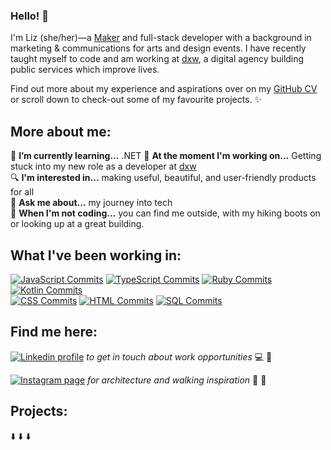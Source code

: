 ### Hello! 👋

I'm Liz (she/her)—a [Maker](https://makers.tech/) and full-stack developer with a background in marketing & communications for arts and design events. I have recently taught myself to code and am working at [dxw](https://www.dxw.com/), a digital agency building public services which improve lives. 

Find out more about my experience and aspirations over on my [GitHub CV](https://github.com/lookupdaily/CV) or scroll down to check-out some of my favourite projects. ✨

## More about me: 

🌱  **I’m currently learning...** .NET 
🔭  **At the moment I'm working on...** Getting stuck into my new role as a developer at [dxw](https://www.dxw.com/)   
🔍  **I'm interested in...** making useful, beautiful, and user-friendly products for all  
💬  **Ask me about...** my journey into tech  
🏰  **When I'm not coding...** you can find me outside, with my hiking boots on or looking up at a great building.

## What I've been working in: 

[![JavaScript Commits](https://img.shields.io/badge/JavaScript-737%20commits-yellow.svg?style=flat-square)](https://sourcerer.io/lookupdaily) 
[![TypeScript Commits](https://img.shields.io/badge/TypeScript-124%20commits-blue.svg?style=flat-square)](https://sourcerer.io/lookupdaily) 
[![Ruby Commits](https://img.shields.io/badge/Ruby-680%20commits-brown.svg?style=flat-square)](https://sourcerer.io/lookupdaily) 
[![Kotlin Commits](https://img.shields.io/badge/Kotlin-12%20commits-orange.svg?style=flat-square)](https://sourcerer.io/lookupdaily)  
[![CSS Commits](https://img.shields.io/badge/CSS-653%20commits-blueviolet.svg?style=flat-square)](https://sourcerer.io/lookupdaily) 
[![HTML Commits](https://img.shields.io/badge/HTML-364%20commits-red.svg?style=flat-square)](https://sourcerer.io/lookupdaily) 
[![SQL Commits](https://img.shields.io/badge/SQL-48%20commits-lightgrey.svg?style=flat-square)](https://sourcerer.io/lookupdaily)


## Find me here:

[![Linkedin profile](https://img.shields.io/badge/Linkedin-Liz%20Daly-0077B5?style=social&logo=linkedin&?labelColor=fff)](http://linkedin.com/in/lookupdaily) *to get in touch about work opportunities* 💻 💼
  
[![Instagram page](https://img.shields.io/badge/Instagram-%40lookupdaily-E4405F?style=social&logo=instagram)](https://www.instagram.com/lookupdaily/) *for architecture and walking inspiration* 🏰 🌱


## Projects:
⬇️ ⬇️ ⬇️ 
